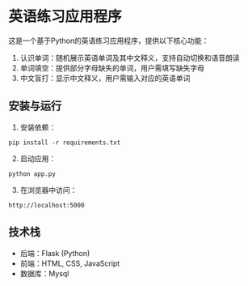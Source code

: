 # 英语练习应用程序

这是一个基于Python的英语练习应用程序，提供以下核心功能：
1. 认识单词：随机展示英语单词及其中文释义，支持自动切换和语音朗读
2. 单词填空：提供部分字母缺失的单词，用户需填写缺失字母
3. 中文盲打：显示中文释义，用户需输入对应的英语单词

## 安装与运行

1. 安装依赖：
```
pip install -r requirements.txt
```

2. 启动应用：
```
python app.py
```

3. 在浏览器中访问：
```
http://localhost:5000
```

## 技术栈
- 后端：Flask (Python)
- 前端：HTML, CSS, JavaScript
- 数据库：Mysql
